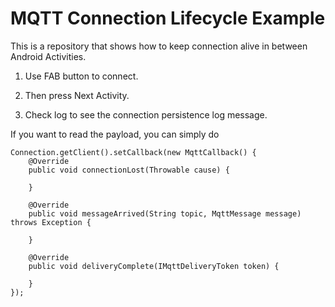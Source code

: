 # MQTT Connection Lifecycle Example

This is a repository that shows how to keep connection alive in between Android Activities.
1. Use FAB button to connect. 

2. Then press Next Activity. 

3. Check log to see the connection persistence log message.


If you want to read the payload, you can simply do

````
Connection.getClient().setCallback(new MqttCallback() {
    @Override
    public void connectionLost(Throwable cause) {
        
    }

    @Override
    public void messageArrived(String topic, MqttMessage message) throws Exception {

    }

    @Override
    public void deliveryComplete(IMqttDeliveryToken token) {

    }
});
````

